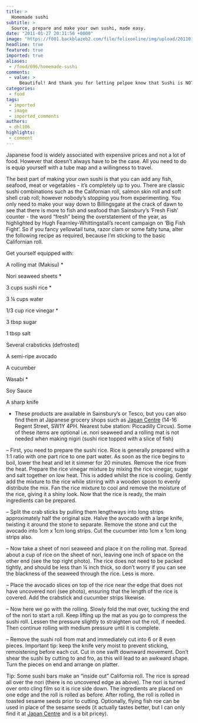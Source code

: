 ```yaml
---
title: >
  Homemade sushi
subtitle: >
  Source, prepare and make your own sushi, made easy.
date: "2011-01-27 20:31:56 +0000"
image: "https://f001.backblazeb2.com/file/felixonline/img/upload/201101272030-nm1010-sushisus.jpg"
headline: true
featured: true
imported: true
aliases:
 - /food/696/homemade-sushi
comments:
 - value: >
     Beautiful! And thank you for letting pelpoe know that Sushi is NOT the fish part but the vinegared rice. If you are eating the raw fish only, that's called Sashimi. Sashimi on top of sushi rice is called Nigiri Sushi (nigiri = shaped by hand). We have other forms of Sushis off course -- like Maki Sushi (rolls), Nama Chirashi Sushi (raw fish topped on bowl sushi rice/nama = raw, chirashi = scattered) and Chirashi Sushi (sushi rice topped with things other than raw fish/toppings depend on local custom).,Pattern LOGO Longchamp Xiang Ma has not been low-key and accurate <a href="http://tprmscjiqa.com">giivng</a>, widely away from the big create LOGO lawlessness, people indeed memorialize Longchamp folding handbag concept, are dumplings package deal of well-liked as well as paying duty to the extinct of Michaepopular the seal buttons. Longchamp pirated in the sell, there is no, compared to hundreds of thousands of brands, the essential to devote a scarcely any thousand dollars devise have to own a Longchamp ba
categories:
 - food
tags:
 - imported
 - image
 - imported_comments
authors:
 - dhl106
highlights:
 - comment
---
```


Japanese food is widely associated with expensive prices and not a lot of food. However that doesn’t always have to be the case. All you need to do is equip yourself with a tube map and a willingness to travel.

The best part of making your own sushi is that you can add any fish, seafood, meat or vegetables - it’s completely up to you. There are classic sushi combinations such as the Californian roll, salmon skin roll and soft shell crab roll; however nobody’s stopping you from experimenting. You only need to make your way down to Billingsgate at the crack of dawn to see that there is more to fish and seafood than Sainsbury’s ‘Fresh Fish’ counter - the word “fresh” being the overstatement of the year, as highlighted by Hugh Fearnley-Whittingstall’s recent campaign on ‘Big Fish Fight’. So if you fancy yellowtail tuna, razor clam or some fatty tuna, alter the following recipe as required, because I’m sticking to the basic Californian roll.

Get yourself equipped with:

A rolling mat (Makisu) *

Nori seaweed sheets *

3 cups sushi rice *

3 ¼ cups water

1/3 cup rice vinegar *

3 tbsp sugar

1 tbsp salt

Several crabsticks (defrosted)

A semi-ripe avocado

A cucumber

Wasabi *

Soy Sauce

A sharp knife

* These products are available in Sainsbury’s or Tesco, but you can also find them at Japanese grocery shops such as [Japan Centre](http://www.japancentre.com/) (14-16 Regent Street, SW1Y 4PH. Nearest tube station: Piccadilly Circus). Some of these items are optional i.e. nori seaweed and a rolling mat is not needed when making nigiri (sushi rice topped with a slice of fish)

– First, you need to prepare the sushi rice. Rice is generally prepared with a 1:1 ratio with one part rice to one part water. As soon as the rice begins to boil, lower the heat and let it simmer for 20 minutes. Remove the rice from the heat. Prepare the rice vinegar mixture by mixing the rice vinegar, sugar and salt together on low heat. This is added whilst the rice is cooling. Gently add the mixture to the rice while stirring with a wooden spoon to evenly distribute the mix. Fan the rice mixture to cool and remove the moisture of the rice, giving it a shiny look. Now that the rice is ready, the main ingredients can be prepared.

– Split the crab sticks by pulling them lengthways into long strips approximately half the original size. Halve the avocado with a large knife, twisting it around the stone to separate. Remove the stone and cut the avocado into 1cm x 1cm long strips. Cut the cucumber into 1cm x 1cm long strips also.

– Now take a sheet of nori seaweed and place it on the rolling mat. Spread about a cup of rice on the sheet of nori, leaving one inch of space on the other end (see the top right photo). The rice does not need to be packed tightly, and should be less than ¼ inch thick, so don’t worry if you can see the blackness of the seaweed through the rice. Less is more.

– Place the avocado slices on top of the rice near the edge that does not have uncovered nori (see photo), ensuring that the length of the rice is covered. Add the crabstick and cucumber strips likewise.

– Now here we go with the rolling. Slowly fold the mat over, tucking the end of the nori to start a roll. Keep lifting up the mat as you go to compress the sushi roll. Lessen the pressure slightly to straighten out the roll, if needed. Then continue rolling with medium pressure until it is complete.

– Remove the sushi roll from mat and immediately cut into 6 or 8 even pieces. Important tip: keep the knife very moist to prevent sticking, remoistening before each cut. Cut in one swift downward movement. Don’t shear the sushi by cutting to and fro, as this will lead to an awkward shape. Turn the pieces on end and arrange on platter.

Tip: Some sushi bars make an “inside out” California roll. The rice is spread all over the nori (there is no uncovered edge as above). The nori is turned over onto cling film so it is rice side down. The ingredients are placed on one edge and the roll is rolled as before. After rolling, the roll is rolled in toasted sesame seeds prior to cutting. Optionally, flying fish roe can be used in place of the sesame seeds (it actually tastes better, but I can only find it at [Japan Centre](http://www.japancentre.com/) and is a bit pricey).
